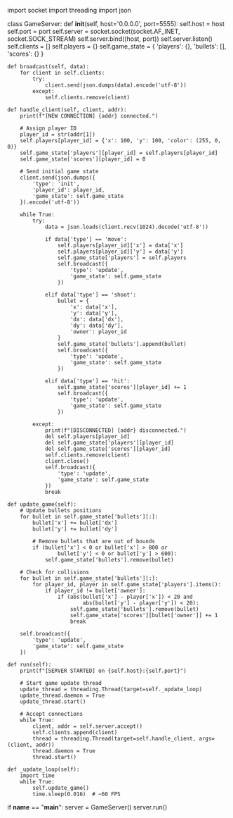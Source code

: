 import socket
import threading
import json


class GameServer:
    def __init__(self, host='0.0.0.0', port=5555):
        self.host = host
        self.port = port
        self.server = socket.socket(socket.AF_INET, socket.SOCK_STREAM)
        self.server.bind((host, port))
        self.server.listen()
        self.clients = []
        self.players = {}
        self.game_state = {
            'players': {},
            'bullets': [],
            'scores': {}
        }

    def broadcast(self, data):
        for client in self.clients:
            try:
                client.send(json.dumps(data).encode('utf-8'))
            except:
                self.clients.remove(client)

    def handle_client(self, client, addr):
        print(f"[NEW CONNECTION] {addr} connected.")

        # Assign player ID
        player_id = str(addr[1])
        self.players[player_id] = {'x': 100, 'y': 100, 'color': (255, 0, 0)}
        self.game_state['players'][player_id] = self.players[player_id]
        self.game_state['scores'][player_id] = 0

        # Send initial game state
        client.send(json.dumps({
            'type': 'init',
            'player_id': player_id,
            'game_state': self.game_state
        }).encode('utf-8'))

        while True:
            try:
                data = json.loads(client.recv(1024).decode('utf-8'))

                if data['type'] == 'move':
                    self.players[player_id]['x'] = data['x']
                    self.players[player_id]['y'] = data['y']
                    self.game_state['players'] = self.players
                    self.broadcast({
                        'type': 'update',
                        'game_state': self.game_state
                    })

                elif data['type'] == 'shoot':
                    bullet = {
                        'x': data['x'],
                        'y': data['y'],
                        'dx': data['dx'],
                        'dy': data['dy'],
                        'owner': player_id
                    }
                    self.game_state['bullets'].append(bullet)
                    self.broadcast({
                        'type': 'update',
                        'game_state': self.game_state
                    })

                elif data['type'] == 'hit':
                    self.game_state['scores'][player_id] += 1
                    self.broadcast({
                        'type': 'update',
                        'game_state': self.game_state
                    })

            except:
                print(f"[DISCONNECTED] {addr} disconnected.")
                del self.players[player_id]
                del self.game_state['players'][player_id]
                del self.game_state['scores'][player_id]
                self.clients.remove(client)
                client.close()
                self.broadcast({
                    'type': 'update',
                    'game_state': self.game_state
                })
                break

    def update_game(self):
        # Update bullets positions
        for bullet in self.game_state['bullets'][:]:
            bullet['x'] += bullet['dx']
            bullet['y'] += bullet['dy']

            # Remove bullets that are out of bounds
            if (bullet['x'] < 0 or bullet['x'] > 800 or
                    bullet['y'] < 0 or bullet['y'] > 600):
                self.game_state['bullets'].remove(bullet)

        # Check for collisions
        for bullet in self.game_state['bullets'][:]:
            for player_id, player in self.game_state['players'].items():
                if player_id != bullet['owner']:
                    if (abs(bullet['x'] - player['x']) < 20 and
                            abs(bullet['y'] - player['y']) < 20):
                        self.game_state['bullets'].remove(bullet)
                        self.game_state['scores'][bullet['owner']] += 1
                        break

        self.broadcast({
            'type': 'update',
            'game_state': self.game_state
        })

    def run(self):
        print(f"[SERVER STARTED] on {self.host}:{self.port}")

        # Start game update thread
        update_thread = threading.Thread(target=self._update_loop)
        update_thread.daemon = True
        update_thread.start()

        # Accept connections
        while True:
            client, addr = self.server.accept()
            self.clients.append(client)
            thread = threading.Thread(target=self.handle_client, args=(client, addr))
            thread.daemon = True
            thread.start()

    def _update_loop(self):
        import time
        while True:
            self.update_game()
            time.sleep(0.016)  # ~60 FPS


if __name__ == "__main__":
    server = GameServer()
    server.run()
